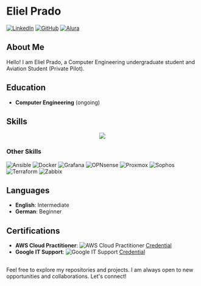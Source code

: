 # Eliel Prado

[![LinkedIn](https://img.shields.io/badge/LinkedIn-elielprado-blue)](https://www.linkedin.com/in/elielprado/)
[![GitHub](https://img.shields.io/badge/GitHub-elielprado-lightgrey)](https://github.com/elielprado)
[![Alura](https://img.shields.io/badge/Alura-elielprado-lightblue)](https://cursos.alura.com.br/user/elielprado)

## About Me

Hello! I am Eliel Prado, a Computer Engineering undergraduate student and Aviation Student (Private Pilot).

## Education

- **Computer Engineering** (ongoing)

## Skills

<p align="center">
  <a href="https://skillicons.dev">
    <img src="https://skillicons.dev/icons?i=java,js,linux,python" />
  </a>
</p>

### Other Skills

![Ansible](https://img.shields.io/badge/-Ansible-FF9E0F)
![Docker](https://img.shields.io/badge/-Docker-FF9E0F)
![Grafana](https://img.shields.io/badge/-Grafana-FF9E0F)
![OPNsense](https://img.shields.io/badge/-OPNsense-FF9E0F)
![Proxmox](https://img.shields.io/badge/-Proxmox-FF9E0F)
![Sophos](https://img.shields.io/badge/-Sophos-FF9E0F)
![Terraform](https://img.shields.io/badge/-Terraform-FF9E0F)
![Zabbix](https://img.shields.io/badge/-Zabbix-FF9E0F)

## Languages

- **English**: Intermediate
- **German**: Beginner

## Certifications

- **AWS Cloud Practitioner**:
![AWS Cloud Practitioner](https://img.shields.io/badge/AWS-232F3E?logo=amazon-aws&logoColor=white) [Credential](https://www.credly.com/badges/d8000c29-65ec-48f2-8af6-3cca437e9a13/public_url)
- **Google IT Support**:
![Google IT Support](https://img.shields.io/badge/Google_IT_Support-4285F4?logo=google&logoColor=white) [Credential](https://coursera.org/share/28230c23a8d87590b6b48ff9c166acdc)

##

Feel free to explore my repositories and projects. I am always open to new opportunities and collaborations. Let's connect!
